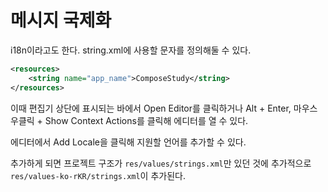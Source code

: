 # 메시지 국제화

i18n이라고도 한다.
string.xml에 사용할 문자를 정의해둘 수 있다.

```xml
<resources>  
    <string name="app_name">ComposeStudy</string>
</resources>
```

이때 편집기 상단에 표시되는 바에서 Open Editor를 클릭하거나 Alt + Enter, 마우스 우클릭 + Show Context Actions를 클릭해 에디터를 열 수 있다.

에디터에서 Add Locale을 클릭해 지원할 언어를 추가할 수 있다.

추가하게 되면 프로젝트 구조가 `res/values/strings.xml`만 있던 것에 추가적으로 `res/values-ko-rKR/strings.xml`이 추가된다.
